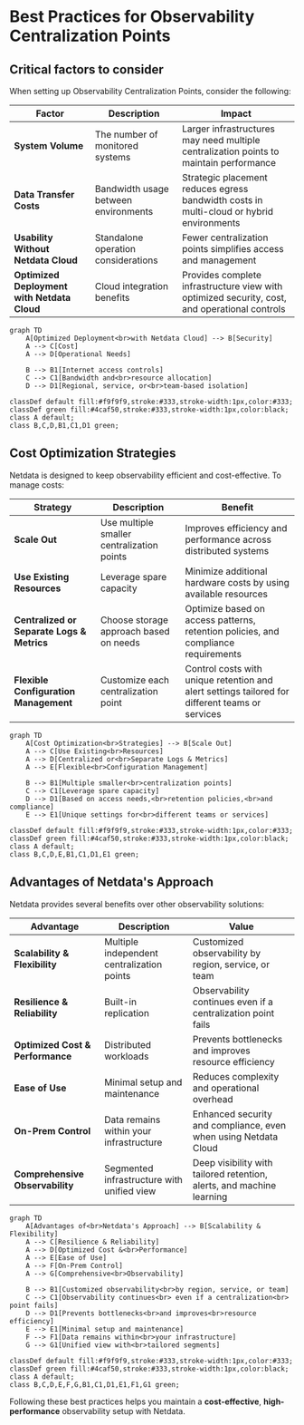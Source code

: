# Best Practices for Observability Centralization Points

## Critical factors to consider

When setting up Observability Centralization Points, consider the following:

| Factor                                      | Description                          | Impact                                                                                        |
|---------------------------------------------|--------------------------------------|-----------------------------------------------------------------------------------------------|
| **System Volume**                           | The number of monitored systems      | Larger infrastructures may need multiple centralization points to maintain performance        |
| **Data Transfer Costs**                     | Bandwidth usage between environments | Strategic placement reduces egress bandwidth costs in multi-cloud or hybrid environments      |
| **Usability Without Netdata Cloud**         | Standalone operation considerations  | Fewer centralization points simplifies access and management                                  |
| **Optimized Deployment with Netdata Cloud** | Cloud integration benefits           | Provides complete infrastructure view with optimized security, cost, and operational controls |

```mermaid
graph TD
    A[Optimized Deployment<br>with Netdata Cloud] --> B[Security]
    A --> C[Cost]
    A --> D[Operational Needs]
    
    B --> B1[Internet access controls]
    C --> C1[Bandwidth and<br>resource allocation]
    D --> D1[Regional, service, or<br>team-based isolation]
    
classDef default fill:#f9f9f9,stroke:#333,stroke-width:1px,color:#333;
classDef green fill:#4caf50,stroke:#333,stroke-width:1px,color:black;
class A default;
class B,C,D,B1,C1,D1 green;
```

## Cost Optimization Strategies

Netdata is designed to keep observability efficient and cost-effective. To manage costs:

| Strategy                                   | Description                                | Benefit                                                                                         |
|--------------------------------------------|--------------------------------------------|-------------------------------------------------------------------------------------------------|
| **Scale Out**                              | Use multiple smaller centralization points | Improves efficiency and performance across distributed systems                                  |
| **Use Existing Resources**                 | Leverage spare capacity                    | Minimize additional hardware costs by using available resources                                 |
| **Centralized or Separate Logs & Metrics** | Choose storage approach based on needs     | Optimize based on access patterns, retention policies, and compliance requirements              |
| **Flexible Configuration Management**      | Customize each centralization point        | Control costs with unique retention and alert settings tailored for different teams or services |

```mermaid
graph TD
    A[Cost Optimization<br>Strategies] --> B[Scale Out]
    A --> C[Use Existing<br>Resources]
    A --> D[Centralized or<br>Separate Logs & Metrics]
    A --> E[Flexible<br>Configuration Management]
    
    B --> B1[Multiple smaller<br>centralization points]
    C --> C1[Leverage spare capacity]
    D --> D1[Based on access needs,<br>retention policies,<br>and compliance]
    E --> E1[Unique settings for<br>different teams or services]
    
classDef default fill:#f9f9f9,stroke:#333,stroke-width:1px,color:#333;
classDef green fill:#4caf50,stroke:#333,stroke-width:1px,color:black;
class A default;
class B,C,D,E,B1,C1,D1,E1 green;
```

## Advantages of Netdata's Approach

Netdata provides several benefits over other observability solutions:

| Advantage                        | Description                                | Value                                                                 |
|----------------------------------|--------------------------------------------|-----------------------------------------------------------------------|
| **Scalability & Flexibility**    | Multiple independent centralization points | Customized observability by region, service, or team                  |
| **Resilience & Reliability**     | Built-in replication                       | Observability continues even if a centralization point fails          |
| **Optimized Cost & Performance** | Distributed workloads                      | Prevents bottlenecks and improves resource efficiency                 |
| **Ease of Use**                  | Minimal setup and maintenance              | Reduces complexity and operational overhead                           |
| **On-Prem Control**              | Data remains within your infrastructure    | Enhanced security and compliance, even when using Netdata Cloud       |
| **Comprehensive Observability**  | Segmented infrastructure with unified view | Deep visibility with tailored retention, alerts, and machine learning |

```mermaid
graph TD
    A[Advantages of<br>Netdata's Approach] --> B[Scalability & Flexibility]
    A --> C[Resilience & Reliability]
    A --> D[Optimized Cost &<br>Performance]
    A --> E[Ease of Use]
    A --> F[On-Prem Control]
    A --> G[Comprehensive<br>Observability]
    
    B --> B1[Customized observability<br>by region, service, or team]
    C --> C1[Observability continues<br> even if a centralization<br> point fails]
    D --> D1[Prevents bottlenecks<br>and improves<br>resource efficiency]
    E --> E1[Minimal setup and maintenance]
    F --> F1[Data remains within<br>your infrastructure]
    G --> G1[Unified view with<br>tailored segments]
    
classDef default fill:#f9f9f9,stroke:#333,stroke-width:1px,color:#333;
classDef green fill:#4caf50,stroke:#333,stroke-width:1px,color:black;
class A default;
class B,C,D,E,F,G,B1,C1,D1,E1,F1,G1 green;
```

Following these best practices helps you maintain a **cost-effective**, **high-performance** observability setup with Netdata.
